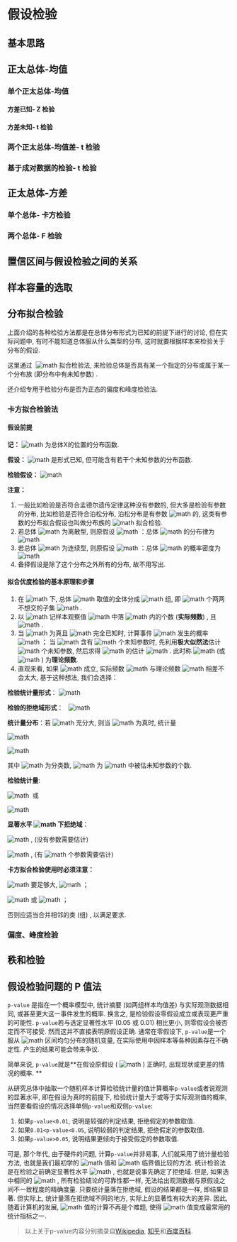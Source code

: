 # 假设检验

## 基本思路


## 正太总体-均值


### 单个正太总体-均值


#### 方差已知- Z 检验


#### 方差未知- t 检验


### 两个正太总体-均值差- t 检验


### 基于成对数据的检验- t 检验


## 正太总体-方差


### 单个总体- 卡方检验


### 两个总体- F 检验


## 置信区间与假设检验之间的关系


## 样本容量的选取


## 分布拟合检验


上面介绍的各种检验方法都是在总体分布形式为已知的前提下进行的讨论, 但在实际问题中, 有时不能知道总体服从什么类型的分布, 这时就要根据样本来检验关于分布的假设. 


这里通过  ![math](https://render.githubusercontent.com/render/math?math=%7B%20%5Cchi%20%20%7D%5E%7B%202%20%7D)  拟合检验法, 来检验总体是否具有某一个指定的分布或属于某一个分布族 (即分布中有未知参数) . 


还介绍专用于检验分布是否为正态的偏度和峰度检验法. 


### 卡方拟合检验法


#### 假设前提


**记：** ![math](https://render.githubusercontent.com/render/math?math=F%5Cleft%28%20x%20%5Cright%29)  为总体X的位置的分布函数. 


**假设：**  ![math](https://render.githubusercontent.com/render/math?math=%7B%20F%20%7D_%7B%200%20%7D%5Cleft%28%20x%20%5Cright%29) 是形式已知, 但可能含有若干个未知参数的分布函数. 


**检验假设：**  ![math](https://render.githubusercontent.com/render/math?math=%7B%20H%20%7D_%7B%200%20%7D%3AF%5Cleft%28%20x%20%5Cright%29%20%3D%7B%20F%20%7D_%7B%200%20%7D%5Cleft%28%20x%20%5Cright%29%20%5Cquad%20%5Cforall%20x%5Cin) 


**注意：**


1. 一般比如检验是否符合孟德尔遗传定律这种没有参数的, 但大多是检验有参数的分布, 比如检验是否符合泊松分布, 泊松分布是有参数  ![math](https://render.githubusercontent.com/render/math?math=%5Clambda)  的, 这类有参数的分布拟合假设也叫做分布族的  ![math](https://render.githubusercontent.com/render/math?math=%5Cchi%20%5E2)  拟合检验. 
2. 若总体  ![math](https://render.githubusercontent.com/render/math?math=X)  为离散型, 则原假设  ![math](https://render.githubusercontent.com/render/math?math=%7BH%7D_%7B%200%20%7D) ：总体  ![math](https://render.githubusercontent.com/render/math?math=X)  的分布律为  ![math](https://render.githubusercontent.com/render/math?math=P%5Cleft%5C%7B%20X%3D%7B%20t%20%7D_%7B%20i%20%7D%20%5Cright%5C%7D%20%3D%7B%20p%20%7D_%7B%20i%20%7D%2Ci%3D1%2C2%2C...) 
3. 若总体  ![math](https://render.githubusercontent.com/render/math?math=X)  为连续型, 则原假设  ![math](https://render.githubusercontent.com/render/math?math=%7BH%7D_%7B%200%20%7D) ：总体  ![math](https://render.githubusercontent.com/render/math?math=X)  的概率密度为  ![math](https://render.githubusercontent.com/render/math?math=f%5Cleft%28%20x%20%5Cright%29) 
4. 备择假设是除了这个分布之外所有的分布, 故不用写出. 



#### 拟合优度检验的基本原理和步骤


1. 在  ![math](https://render.githubusercontent.com/render/math?math=%7BH%7D_%7B%200%20%7D)  下, 总体  ![math](https://render.githubusercontent.com/render/math?math=X)  取值的全体分成  ![math](https://render.githubusercontent.com/render/math?math=k)  组, 即  ![math](https://render.githubusercontent.com/render/math?math=k)  个两两不想交的子集  ![math](https://render.githubusercontent.com/render/math?math=%7B%20A%20%7D_%7B%201%20%7D%2C...%2C%7B%20A%20%7D_%7B%20k%20%7D) .
2. 以  ![math](https://render.githubusercontent.com/render/math?math=%7B%20n%20%7D_%7B%20i%20%7D%5Cleft%28%20i%3D1%2C...k%20%5Cright%29)  记样本观察值  ![math](https://render.githubusercontent.com/render/math?math=%7B%20x%20%7D_%7B%201%20%7D%2C...%2C%7B%20x%20%7D_%7B%20n%20%7D)  中落  ![math](https://render.githubusercontent.com/render/math?math=%7B%20A%20%7D_%7B%20i%20%7D)  内的个数 (**实际频数**) , 且 ![math](https://render.githubusercontent.com/render/math?math=%5Csum%20_%7B%20i%3D1%20%7D%5E%7B%20k%20%7D%7B%20%7B%20n%20%7D_%7B%20i%20%7D%20%7D%20%3Dn) .
3. 当  ![math](https://render.githubusercontent.com/render/math?math=%7BH%7D_%7B%200%20%7D)  为真且  ![math](https://render.githubusercontent.com/render/math?math=%7B%20F%20%7D_%7B%200%20%7D%5Cleft%28%20x%20%5Cright%29)  完全已知时, 计算事件  ![math](https://render.githubusercontent.com/render/math?math=%7B%20A%20%7D_%7B%20i%20%7D)  发生的概率  ![math](https://render.githubusercontent.com/render/math?math=%7B%20p%20%7D_%7B%20i%20%7D%3D%7B%20P%20%7D_%7B%20%7B%20F%20%7D_%7B%200%20%7D%20%7D%5Cleft%28%20%7B%20A%20%7D_%7B%20i%20%7D%20%5Cright%29%20%2Ci%3D1%2C...k) ；
当  ![math](https://render.githubusercontent.com/render/math?math=%7B%20F%20%7D_%7B%200%20%7D%5Cleft%28%20x%20%5Cright%29)  含有 ![math](https://render.githubusercontent.com/render/math?math=r)  个未知参数时, 先利用**极大似然法**估计  ![math](https://render.githubusercontent.com/render/math?math=r)  个未知参数, 然后求得  ![math](https://render.githubusercontent.com/render/math?math=%7B%20p%20%7D_%7B%20i%20%7D)  的估计  ![math](https://render.githubusercontent.com/render/math?math=%7B%20%5Chat%20%7B%20p%20%7D%20%20%7D_%7B%20i%20%7D) .
此时称  ![math](https://render.githubusercontent.com/render/math?math=%7B%20n%20%7D%7B%20p%20%7D_%7B%20i%20%7D)  (或  ![math](https://render.githubusercontent.com/render/math?math=%7B%20n%5Chat%20%7B%20p%20%7D%20%20%7D_%7B%20i%20%7D) ) 为**理论频数**.
4. 直观来看, 如果  ![math](https://render.githubusercontent.com/render/math?math=%7BH%7D_%7B%200%20%7D)  成立, 实际频数  ![math](https://render.githubusercontent.com/render/math?math=%7Bn%7D_%7Bi%7D)  与理论频数  ![math](https://render.githubusercontent.com/render/math?math=%7B%20n%20%7D%7B%20p%20%7D_%7B%20i%20%7D)  相差不会太大, 基于这种想法, 我们会选择：

**检验统计量形式**：  ![math](https://render.githubusercontent.com/render/math?math=%5Csum%20_%7B%20i%3D1%20%7D%5E%7B%20k%20%7D%7B%20%7B%20h%20%7D_%7B%20i%20%7D%7B%20%5Cleft%28%20%7B%20n%20%7D_%7B%20i%20%7D-n%7B%20p%20%7D_%7B%20i%20%7D%20%5Cright%29%20%20%7D%5E%7B%202%20%7D%20%7D%20%2C%7B%20h%20%7D_%7B%20i%20%7D%3D%3F) 

**检验的拒绝域形式**：   ![math](https://render.githubusercontent.com/render/math?math=%5Csum%20_%7B%20i%3D1%20%7D%5E%7B%20k%20%7D%7B%20%7B%20h%20%7D_%7B%20i%20%7D%7B%20%5Cleft%28%20%7B%20n%20%7D_%7B%20i%20%7D-n%7B%20p%20%7D_%7B%20i%20%7D%20%5Cright%29%20%20%7D%5E%7B%202%20%7D%20%7D%20%5Cge%20c) 

**统计量分布**：若  ![math](https://render.githubusercontent.com/render/math?math=n)  充分大, 则当  ![math](https://render.githubusercontent.com/render/math?math=%7BH%7D_%7B%200%20%7D)  为真时, 统计量

 ![math](https://render.githubusercontent.com/render/math?math=%7B%20%5Cchi%20%20%7D%5E%7B%202%20%7D%3D%5Csum%20_%7B%20i%3D1%20%7D%5E%7B%20k%20%7D%7B%20%5Cfrac%20%7B%20%7B%20h%20%7D_%7B%20i%20%7D%7B%20%5Cleft%28%20%7B%20n%20%7D_%7B%20i%20%7D-n%7B%20p%20%7D_%7B%20i%20%7D%20%5Cright%29%20%20%7D%5E%7B%202%20%7D%20%7D%7B%20n%7B%20p%20%7D_%7B%20i%20%7D%20%7D%20%20%7D%20%5Coverset%20%7B%20appro%20%7D%7B%20%5Csim%20%20%7D%20%7B%20%5Cchi%20%20%7D%5E%7B%202%20%7D%5Cleft%28%20k-1%20%5Cright%29) 

 ![math](https://render.githubusercontent.com/render/math?math=%7B%20%5Cchi%20%20%7D%5E%7B%202%20%7D%3D%5Csum%20_%7B%20i%3D1%20%7D%5E%7B%20k%20%7D%7B%20%5Cfrac%20%7B%20%7B%20h%20%7D_%7B%20i%20%7D%7B%20%5Cleft%28%20%7B%20n%20%7D_%7B%20i%20%7D-n%7B%20%5Chat%20%7B%20p%20%7D%20%20%7D_%7B%20i%20%7D%20%5Cright%29%20%20%7D%5E%7B%202%20%7D%20%7D%7B%20n%7B%20%5Chat%20%7B%20p%20%7D%20%20%7D_%7B%20i%20%7D%20%7D%20%20%7D%20%5Coverset%20%7B%20appro%20%7D%7B%20%5Csim%20%20%7D%20%7B%20%5Cchi%20%20%7D%5E%7B%202%20%7D%5Cleft%28%20k-r-1%20%5Cright%29) 

其中  ![math](https://render.githubusercontent.com/render/math?math=k)  为分类数,  ![math](https://render.githubusercontent.com/render/math?math=r)  为  ![math](https://render.githubusercontent.com/render/math?math=%7B%20F%20%7D_%7B%200%20%7D%5Cleft%28%20x%20%5Cright%29)  中被估未知参数的个数. 

**检验统计量**:

 ![math](https://render.githubusercontent.com/render/math?math=%7B%20%5Cchi%20%20%7D%5E%7B%202%20%7D%3D%5Csum%20_%7B%20i%3D1%20%7D%5E%7B%20k%20%7D%7B%20%5Cfrac%20%7B%20%7B%20h%20%7D_%7B%20i%20%7D%7B%20%5Cleft%28%20%7B%20n%20%7D_%7B%20i%20%7D-n%7B%20p%20%7D_%7B%20i%20%7D%20%5Cright%29%20%20%7D%5E%7B%202%20%7D%20%7D%7B%20n%7B%20p%20%7D_%7B%20i%20%7D%20%7D%20%20%7D%20%3D%5Csum%20_%7B%20i%3D1%20%7D%5E%7B%20k%20%7D%7B%20%5Cfrac%20%7B%20%7B%20%7B%20n%20%7D_%7B%20i%20%7D%20%7D%5E%7B%202%20%7D%20%7D%7B%20n%7B%20p%20%7D_%7B%20i%20%7D%20%7D%20%20%7D%20-n)   或

 ![math](https://render.githubusercontent.com/render/math?math=%7B%20%5Cchi%20%20%7D%5E%7B%202%20%7D%3D%5Csum%20_%7B%20i%3D1%20%7D%5E%7B%20k%20%7D%7B%20%5Cfrac%20%7B%20%7B%20h%20%7D_%7B%20i%20%7D%7B%20%5Cleft%28%20%7B%20n%20%7D_%7B%20i%20%7D-n%7B%20%5Chat%20%7B%20p%20%7D%20%20%7D_%7B%20i%20%7D%20%5Cright%29%20%20%7D%5E%7B%202%20%7D%20%7D%7B%20n%7B%20%5Chat%20%7B%20p%20%7D%20%20%7D_%7B%20i%20%7D%20%7D%20%20%7D%20%3D%5Csum%20_%7B%20i%3D1%20%7D%5E%7B%20k%20%7D%7B%20%5Cfrac%20%7B%20%7B%20%7B%20n%20%7D_%7B%20i%20%7D%20%7D%5E%7B%202%20%7D%20%7D%7B%20n%7B%20%5Chat%20%7B%20p%20%7D%20%20%7D_%7B%20i%20%7D%20%7D%20%20%7D%20-n) 

**显著水平  ![math](https://render.githubusercontent.com/render/math?math=%5Calpha)  下拒绝域**：

 ![math](https://render.githubusercontent.com/render/math?math=%7B%20%5Cchi%20%20%7D%5E%7B%202%20%7D%3D%5Csum%20_%7B%20i%3D1%20%7D%5E%7B%20k%20%7D%7B%20%5Cfrac%20%7B%20%7B%20%7B%20n%20%7D_%7B%20i%20%7D%20%7D%5E%7B%202%20%7D%20%7D%7B%20n%7B%20p%20%7D_%7B%20i%20%7D%20%7D%20%20%7D%20-n%5Cge%20%7B%20%5Cchi%20%20%7D_%7B%20%5Calpha%20%20%7D%5E%7B%202%20%7D%5Cleft%28%20k-1%20%5Cright%29) ,  (没有参数需要估计) 

 ![math](https://render.githubusercontent.com/render/math?math=%7B%20%5Cchi%20%20%7D%5E%7B%202%20%7D%3D%5Csum%20_%7B%20i%3D1%20%7D%5E%7B%20k%20%7D%7B%20%5Cfrac%20%7B%20%7B%20%7B%20n%20%7D_%7B%20i%20%7D%20%7D%5E%7B%202%20%7D%20%7D%7B%20n%7B%20%5Chat%20%7B%20p%20%7D%20%20%7D_%7B%20i%20%7D%20%7D%20%20%7D%20-n%5Cge%20%7B%20%5Cchi%20%20%7D_%7B%20%5Calpha%20%20%7D%5E%7B%202%20%7D%5Cleft%28%20k-r-1%20%5Cright%29) ,   (有  ![math](https://render.githubusercontent.com/render/math?math=r)  个参数需要估计) 



**卡方拟合检验使用时必须注意：**

 ![math](https://render.githubusercontent.com/render/math?math=n)  要足够大,  ![math](https://render.githubusercontent.com/render/math?math=n%E2%89%A550) ；

 ![math](https://render.githubusercontent.com/render/math?math=n%7B%20p%20%7D_%7B%20i%20%7D)  或  ![math](https://render.githubusercontent.com/render/math?math=n%7B%20%7B%20%5Chat%20%7B%20p%20%7D%20%20%7D_%7B%20i%20%7D%20%7D%5Cge%205) ；

否则应适当合并相邻的类 (组) , 以满足要求. 



### 偏度、峰度检验


## 秩和检验


## 假设检验问题的 P 值法

`p-value` 是指在一个概率模型中, 统计摘要 (如两组样本均值差) 与实际观测数据相同, 或甚至更大这一事件发生的概率. 换言之, 是检验假设零假设成立或表现更严重的可能性. `p-value`若与选定显著性水平 (0.05 或 0.01) 相比更小, 则零假设会被否定而不可接受. 然而这并不直接表明原假设正确. 通常在零假设下, `p-value`是一个服从  ![math](https://render.githubusercontent.com/render/math?math=%5B0%2C1%5D)  区间均匀分布的随机变量, 在实际使用中因样本等各种因素存在不确定性. 产生的结果可能会带来争议. 


简单来说, `p-value`就是**在假设原假设 ( ![math](https://render.githubusercontent.com/render/math?math=%7BH%7D_%7B%200%20%7D) ) 正确时, 出现现状或更差的情况的概率. **


从研究总体中抽取一个随机样本计算检验统计量的值计算概率`p-value`或者说观测的显著水平, 即在假设为真时的前提下, 检验统计量大于或等于实际观测值的概率, 当然要看假设的情况选择单侧`p-value`和双侧`p-value`:


1. 如果`p-value<0.01`, 说明是较强的判定结果, 拒绝假定的参数取值. 
2. 如果`0.01<p-value<0.05`, 说明较弱的判定结果, 拒绝假定的参数取值. 
3. 如果`p-value>0.05`, 说明结果更倾向于接受假定的参数取值. 



可是, 那个年代, 由于硬件的问题, 计算`p-value`并非易事, 人们就采用了统计量检验方法, 也就是我们最初学的  ![math](https://render.githubusercontent.com/render/math?math=t)  值和  ![math](https://render.githubusercontent.com/render/math?math=t)  临界值比较的方法. 统计检验法是在检验之前确定显著性水平  ![math](https://render.githubusercontent.com/render/math?math=%5Calpha) , 也就是说事先确定了拒绝域. 但是, 如果选中相同的  ![math](https://render.githubusercontent.com/render/math?math=%5Calpha) , 所有检验结论的可靠性都一样, 无法给出观测数据与原假设之间不一致程度的精确度量. 只要统计量落在拒绝域, 假设的结果都是一样, 即结果显著. 但实际上, 统计量落在拒绝域不同的地方, 实际上的显著性有较大的差异. 因此, 随着计算机的发展,  ![math](https://render.githubusercontent.com/render/math?math=P)  值的计算不再是个难题, 使得  ![math](https://render.githubusercontent.com/render/math?math=P)  值变成最常用的统计指标之一. 


> 以上关于p-value内容分别摘录自[Wikipedia](https://zh.wikipedia.org/wiki/P%E5%80%BC), [知乎](https://www.zhihu.com/question/23149768/answer/23751377)和[百度百科](https://baike.baidu.com/item/P%E5%80%BC). 

